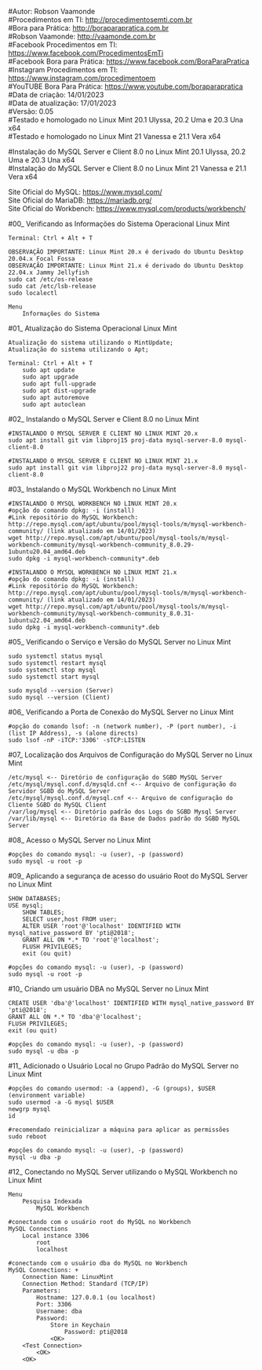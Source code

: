 #Autor: Robson Vaamonde<br>
#Procedimentos em TI: http://procedimentosemti.com.br<br>
#Bora para Prática: http://boraparapratica.com.br<br>
#Robson Vaamonde: http://vaamonde.com.br<br>
#Facebook Procedimentos em TI: https://www.facebook.com/ProcedimentosEmTi<br>
#Facebook Bora para Prática: https://www.facebook.com/BoraParaPratica<br>
#Instagram Procedimentos em TI: https://www.instagram.com/procedimentoem<br>
#YouTUBE Bora Para Prática: https://www.youtube.com/boraparapratica<br>
#Data de criação: 14/01/2023<br>
#Data de atualização: 17/01/2023<br>
#Versão: 0.05<br>
#Testado e homologado no Linux Mint 20.1 Ulyssa, 20.2 Uma e 20.3 Una x64<br>
#Testado e homologado no Linux Mint 21 Vanessa e 21.1 Vera x64

#Instalação do MySQL Server e Client 8.0 no Linux Mint 20.1 Ulyssa, 20.2 Uma e 20.3 Una x64<br>
#Instalação do MySQL Server e Client 8.0 no Linux Mint 21 Vanessa e 21.1 Vera x64

Site Oficial do MySQL: https://www.mysql.com/<br>
Site Oficial do MariaDB: https://mariadb.org/<br>
Site Oficial do Workbench: https://www.mysql.com/products/workbench/

#00_ Verificando as Informações do Sistema Operacional Linux Mint<br>

	Terminal: Ctrl + Alt + T

	OBSERVAÇÃO IMPORTANTE: Linux Mint 20.x é derivado do Ubuntu Desktop 20.04.x Focal Fossa 
	OBSERVAÇÃO IMPORTANTE: Linux Mint 21.x é derivado do Ubuntu Desktop 22.04.x Jammy Jellyfish
	sudo cat /etc/os-release
	sudo cat /etc/lsb-release
	sudo localectl

	Menu
		Informações do Sistema

#01_ Atualização do Sistema Operacional Linux Mint<br>

	Atualização do sistema utilizando o MintUpdate;
	Atualização do sistema utilizando o Apt;

	Terminal: Ctrl + Alt + T
		sudo apt update
		sudo apt upgrade
		sudo apt full-upgrade
		sudo apt dist-upgrade
		sudo apt autoremove
		sudo apt autoclean

#02_ Instalando o MySQL Server e Client 8.0 no Linux Mint<br>

	#INSTALANDO O MYSQL SERVER E CLIENT NO LINUX MINT 20.x
	sudo apt install git vim libproj15 proj-data mysql-server-8.0 mysql-client-8.0 

	#INSTALANDO O MYSQL SERVER E CLIENT NO LINUX MINT 21.x
	sudo apt install git vim libproj22 proj-data mysql-server-8.0 mysql-client-8.0 

#03_ Instalando o MySQL Workbench no Linux Mint<br>

	#INSTALANDO O MYSQL WORKBENCH NO LINUX MINT 20.x
	#opção do comando dpkg: -i (install)
	#Link repositório do MySQL Workbench: http://repo.mysql.com/apt/ubuntu/pool/mysql-tools/m/mysql-workbench-community/ (link atualizado em 14/01/2023)
	wget http://repo.mysql.com/apt/ubuntu/pool/mysql-tools/m/mysql-workbench-community/mysql-workbench-community_8.0.29-1ubuntu20.04_amd64.deb
	sudo dpkg -i mysql-workbench-community*.deb

	#INSTALANDO O MYSQL WORKBENCH NO LINUX MINT 21.x
	#opção do comando dpkg: -i (install)
	#Link repositório do MySQL Workbench: http://repo.mysql.com/apt/ubuntu/pool/mysql-tools/m/mysql-workbench-community/ (link atualizado em 14/01/2023)
	wget http://repo.mysql.com/apt/ubuntu/pool/mysql-tools/m/mysql-workbench-community/mysql-workbench-community_8.0.31-1ubuntu22.04_amd64.deb
	sudo dpkg -i mysql-workbench-community*.deb

#05_ Verificando o Serviço e Versão do MySQL Server no Linux Mint<br>

	sudo systemctl status mysql
	sudo systemctl restart mysql
	sudo systemctl stop mysql
	sudo systemctl start mysql

	sudo mysqld --version (Server)
	sudo mysql --version (Client)

#06_ Verificando a Porta de Conexão do MySQL Server no Linux Mint<br>

	#opção do comando lsof: -n (network number), -P (port number), -i (list IP Address), -s (alone directs)
	sudo lsof -nP -iTCP:'3306' -sTCP:LISTEN

#07_ Localização dos Arquivos de Configuração do MySQL Server no Linux Mint<br>

	/etc/mysql <-- Diretório de configuração do SGBD MySQL Server
	/etc/mysql/mysql.conf.d/mysqld.cnf <-- Arquivo de configuração do Servidor SGBD do MySQL Server
	/etc/mysql/mysql.conf.d/mysql.cnf <-- Arquivo de configuração do Cliente SGBD do MySQL Client
	/var/log/mysql <-- Diretório padrão dos Logs do SGBD Mysql Server
	/var/lib/mysql <-- Diretório da Base de Dados padrão do SGBD MySQL Server

#08_ Acesso o MySQL Server no Linux Mint<br>

	#opções do comando mysql: -u (user), -p (password)
	sudo mysql -u root -p

#09_ Aplicando a segurança de acesso do usuário Root do MySQL Server no Linux Mint<br>

	SHOW DATABASES;
	USE mysql;
		SHOW TABLES;
		SELECT user,host FROM user;
		ALTER USER 'root'@'localhost' IDENTIFIED WITH mysql_native_password BY 'pti@2018';
		GRANT ALL ON *.* TO 'root'@'localhost';
		FLUSH PRIVILEGES;
		exit (ou quit)

	#opções do comando mysql: -u (user), -p (password)
	sudo mysql -u root -p

#10_ Criando um usuário DBA no MySQL Server no Linux Mint<br>

	CREATE USER 'dba'@'localhost' IDENTIFIED WITH mysql_native_password BY 'pti@2018';
	GRANT ALL ON *.* TO 'dba'@'localhost';
	FLUSH PRIVILEGES;
	exit (ou quit)

	#opções do comando mysql: -u (user), -p (password)
	sudo mysql -u dba -p

#11_ Adicionado o Usuário Local no Grupo Padrão do MySQL Server no Linux Mint<br>

	#opções do comando usermod: -a (append), -G (groups), $USER (environment variable)
	sudo usermod -a -G mysql $USER
	newgrp mysql
	id
	
	#recomendado reinicializar a máquina para aplicar as permissões
	sudo reboot

	#opções do comando mysql: -u (user), -p (password)
	mysql -u dba -p

#12_ Conectando no MySQL Server utilizando o MySQL Workbench no Linux Mint<br>

	Menu
		Pesquisa Indexada
			MySQL Workbench

	#conectando com o usuário root do MySQL no Workbench
	MySQL Connections
		Local instance 3306
			root
			localhost
		
	#conectando com o usuário dba do MySQL no Workbench
	MySQL Connections: +
		Connection Name: LinuxMint
		Connection Method: Standard (TCP/IP)
		Parameters:
			Hostname: 127.0.0.1 (ou localhost)
			Port: 3306
			Username: dba
			Password:
				Store in Keychain
					Password: pti@2018
				<OK>
		<Test Connection>
			<OK>
		<OK>
